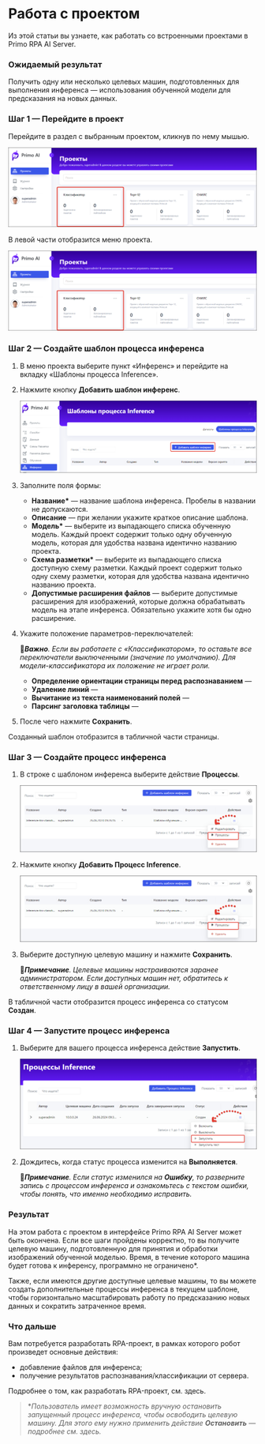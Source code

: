 # Работа с проектом
Из этой статьи вы узнаете, как работать со встроенными проектами в Primo RPA AI Server. 

### Ожидаемый результат

Получить одну или несколько целевых машин, подготовленных для выполнения инференса — использования обученной модели для предсказания на новых данных. 

### Шаг 1 — Перейдите в проект

Перейдите в раздел с выбранным проектом, кликнув по нему мышью.

![](<../../../.gitbook/assets1/primo-ai/go-to-classifier.png>)

В левой части отобразится меню проекта.

![](<../../../.gitbook/assets1/primo-ai/go-to-classifier.png>)

### Шаг 2 — Создайте шаблон процесса инференса

1. В меню проекта выберите пункт «Инференс» и перейдите на вкладку «Шаблоны процесса Inference».
1. Нажмите кнопку **Добавить шаблон инференс**.

   ![](<../../../.gitbook/assets1/primo-ai/class-add-inftemplate.png>)

1. Заполните поля формы:
   * **Название\*** — название шаблона инференса. Пробелы в названии не допускаются.
   * **Описание** — при желании укажите краткое описание шаблона.
   * **Модель\*** — выберите из выпадающего списка обученную модель. Каждый проект содержит только одну обученную модель, которая для удобства названа идентично названию проекта.
   * **Схема разметки\*** — выберите из выпадающего списка доступную схему разметки. Каждый проект содержит только одну схему разметки, которая для удобства названа идентично названию проекта.
   * **Допустимые расширения файлов** — выберите допустимые расширения для изображений, которые должна обрабатывать модель на этапе инференса. Обязательно укажите хотя бы одно расширение.
1. Укажите положение параметров-переключателей:

   :large_orange_diamond:***Важно**. Если вы работаете с «Классификатором», то оставьте все переключатели выключенными (значение по умолчанию). Для модели-классификатора их положение не играет роли.*

    * **Определение ориентации страницы перед распознаванием** — 
   * **Удаление линий** — 
   * **Вычитание из текста наименований полей** — 
   * **Парсинг заголовка таблицы** —
1. После чего нажмите **Сохранить**.

Созданный шаблон отобразится в табличной части страницы.


### Шаг 3 — Создайте процесс инференса

1. В строке с шаблоном инференса выберите действие **Процессы**.

   ![](<../../../.gitbook/assets1/primo-ai/class-goto-infprocess.png>)

1. Нажмите кнопку **Добавить Процесс Inference**.

   ![](<../../../.gitbook/assets1/primo-ai/class-goto-infprocess.png>)
   
1. Выберите доступную целевую машину и нажмите **Сохранить**.

   :large_blue_diamond:***Примечание**. Целевые машины настраиваются заранее администратором. Если доступных машин нет, обратитесь к ответственному лицу в вашей организации.*

В табличной части отобразится процесс инференса со статусом **Создан**.


### Шаг 4 — Запустите процесс инференса

1. Выберите для вашего процесса инференса действие **Запустить**.

   ![](<../../../.gitbook/assets1/primo-ai/class-run-inferece-process.png>)

1. Дождитесь, когда статус процесса изменится на **Выполняется**. 

   :large_orange_diamond:***Примечание**. Если статус изменился на **Ошибку**, то разверните запись с процессом инференса и ознакомьтесь с текстом ошибки, чтобы понять, что именно необходимо исправить.*

### Результат

На этом работа с проектом в интерфейсе Primo RPA AI Server может быть окончена. Если все шаги пройдены корректно, то вы получите целевую машину, подготовленную для принятия и обработки изображений обученной моделью. Время, в течение которого машина будет готова к инференсу, программно не ограничено\*. 

Также, если имеются другие доступные целевые машины, то вы можете создать дополнительные процессы инференса в текущем шаблоне, чтобы горизонтально масштабировать работу по предсказанию новых данных и сократить затраченное время.

### Что дальше

Вам потребуется разработать RPA-проект, в рамках которого робот произведет основные действия:
* добавление файлов для инференса;
* получение результатов распознавания/классификации от сервера.

Подробнее о том, как разработать RPA-проект, см. здесь.

> \**Пользователь имеет возможность вручную остановить запущенный процесс инференса, чтобы освободить целевую машину. Для этого ему нужно применить действие **Остановить** — подробнее см. здесь.*


